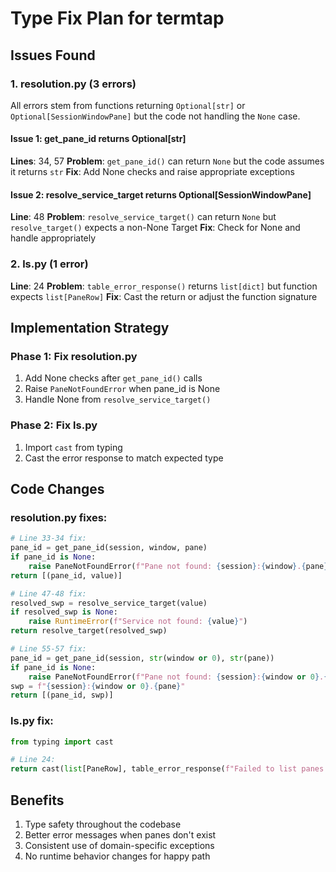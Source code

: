 # Type Fix Plan for termtap

## Issues Found

### 1. resolution.py (3 errors)
All errors stem from functions returning `Optional[str]` or `Optional[SessionWindowPane]` but the code not handling the `None` case.

#### Issue 1: get_pane_id returns Optional[str]
**Lines**: 34, 57
**Problem**: `get_pane_id()` can return `None` but the code assumes it returns `str`
**Fix**: Add None checks and raise appropriate exceptions

#### Issue 2: resolve_service_target returns Optional[SessionWindowPane]
**Line**: 48
**Problem**: `resolve_service_target()` can return `None` but `resolve_target()` expects a non-None Target
**Fix**: Check for None and handle appropriately

### 2. ls.py (1 error)
**Line**: 24
**Problem**: `table_error_response()` returns `list[dict]` but function expects `list[PaneRow]`
**Fix**: Cast the return or adjust the function signature

## Implementation Strategy

### Phase 1: Fix resolution.py
1. Add None checks after `get_pane_id()` calls
2. Raise `PaneNotFoundError` when pane_id is None
3. Handle None from `resolve_service_target()`

### Phase 2: Fix ls.py
1. Import `cast` from typing
2. Cast the error response to match expected type

## Code Changes

### resolution.py fixes:

```python
# Line 33-34 fix:
pane_id = get_pane_id(session, window, pane)
if pane_id is None:
    raise PaneNotFoundError(f"Pane not found: {session}:{window}.{pane}")
return [(pane_id, value)]

# Line 47-48 fix:
resolved_swp = resolve_service_target(value)
if resolved_swp is None:
    raise RuntimeError(f"Service not found: {value}")
return resolve_target(resolved_swp)

# Line 55-57 fix:
pane_id = get_pane_id(session, str(window or 0), str(pane))
if pane_id is None:
    raise PaneNotFoundError(f"Pane not found: {session}:{window or 0}.{pane}")
swp = f"{session}:{window or 0}.{pane}"
return [(pane_id, swp)]
```

### ls.py fix:

```python
from typing import cast

# Line 24:
return cast(list[PaneRow], table_error_response(f"Failed to list panes: {e}"))
```

## Benefits
1. Type safety throughout the codebase
2. Better error messages when panes don't exist
3. Consistent use of domain-specific exceptions
4. No runtime behavior changes for happy path